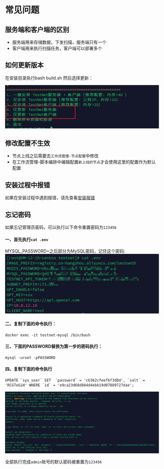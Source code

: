 
# 常见问题
## 服务端和客户端的区别

- 服务端用来存储数据，下发扫描，服务端只有一个
- 客户端用来执行扫描任务，客户端可以部署多个

## 如何更新版本

在安装目录执行bash build.sh 然后选择更新：

![picture 0](https://github.com/testnet0/image/raw/main/66ef5036e60c17bb61b6ca4bc949a3ec3ed40f63e58e46ddd8732eb2ce4e3e63.png)  


## 修改配置不生效

- 节点上线之后需要去`工作流管理-节点配置`中修改
- 在工作流管理-脚本编排中编辑配置`新上线的节点`才会使用这里的配置作为默认配置

## 安装过程中报错
如果在安装过程中遇到报错，请先查看[安装报错](安装报错)

## 忘记密码
如果忘记管理员密码，可以执行以下命令重置密码为`123456`

#### 一、首先执行`cat .env`
MYSQL_PASSWORD=之后部分为MySQL密码，记住这个密码:
![图 0](https://github.com/testnet0/image/raw/main/d378613e45f786937f72759c4b415d04f0528497edd2072cacba83a8613a37a6.png)  
#### 二、复制下面的命令执行：
```
docker exec -it testnet-mysql /bin/bash
```
#### 三、下面的PASSWORD替换为第一步的密码执行：
```
mysql -uroot -pPASSWORD
```
#### 四、复制下面的命令执行
```
UPDATE `sys_user` SET  `password` = 'cb362cfeefbf3d8d', `salt` = 'RCGTeGiH' WHERE `id` = 'e9ca23d68d884d4ebb19d07889727dae';
```
 ![图 2](https://github.com/testnet0/image/raw/main/4015525f77b274b06222d98efc83a69bffe7531658bb85490bea5039158434ff.png)  

全部执行完成`admin`账号的默认密码被重置为`123456`